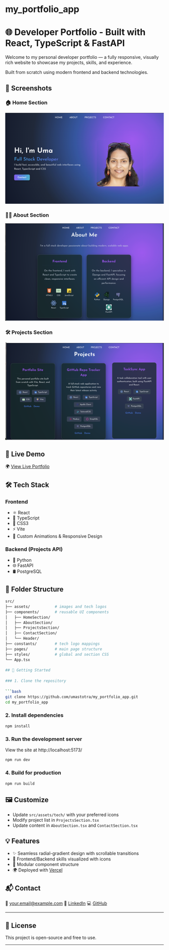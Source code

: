 # my_portfolio_app

# 🌐 Developer Portfolio - Built with React, TypeScript & FastAPI

Welcome to my personal developer portfolio — a fully responsive, visually rich website to showcase my projects, skills, and experience.

Built from scratch using modern frontend and backend technologies.

## 📸 Screenshots

### 🏠 Home Section

![Home Section](./public/screenshots/Home.png)

### 🙋‍♀️ About Section

![About Section](./public/screenshots/About.png)

### 🛠️ Projects Section

![Projects Section](./public/screenshots/Projects.png)

## 🚀 Live Demo

🌍 [View Live Portfolio](https://your-vercel-link.vercel.app)

## 🛠️ Tech Stack

### Frontend

- ⚛️ React
- 💙 TypeScript
- 🎨 CSS3
- ⚡ Vite
- 💅 Custom Animations & Responsive Design

### Backend (Projects API)

- 🐍 Python
- 🌐 FastAPI
- 🛢️ PostgreSQL

## 📂 Folder Structure

````bash
src/
├── assets/           # images and tech logos
├── components/       # reusable UI components
│   ├── HomeSection/
│   ├── AboutSection/
│   ├── ProjectsSection/
│   ├── ContactSection/
│   └── Header/
├── constants/        # tech logo mappings
├── pages/            # main page structure
├── styles/           # global and section CSS
└── App.tsx

## 🧰 Getting Started

### 1. Clone the repository

```bash
git clone https://github.com/umastotra/my_portfolio_app.git
cd my_portfolio_app
````

### 2. Install dependencies

```bash
npm install
```

### 3. Run the development server

View the site at http://localhost:5173/

```bash
npm run dev
```

### 4. Build for production

```bash
npm run build
```

## 🖼️ Customize

- Update `src/assets/tech/` with your preferred icons
- Modify project list in `ProjectsSection.tsx`
- Update content in `AboutSection.tsx` and `ContactSection.tsx`

## 💡 Features

- ✨ Seamless radial-gradient design with scrollable transitions
- 🧠 Frontend/Backend skills visualized with icons
- 🧩 Modular component structure
- 🌍 Deployed with [Vercel](https://vercel.com/)

## 📬 Contact

📧 [your.email@example.com](mailto:your.email@example.com)
🔗 [LinkedIn](https://linkedin.com/in/yourprofile)
💻 [GitHub](https://github.com/yourusername)

---

## 📝 License

This project is open-source and free to use.

---
